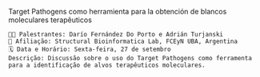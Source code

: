 Target Pathogens como herramienta para la obtención de blancos moleculares terapêuticos

    👨‍🏫 Palestrantes: Darío Fernández Do Porto e Adrián Turjanski
    🏫 Afiliação: Structural Bioinformatica Lab, FCEyN UBA, Argentina
    🗓️ Data e Horário: Sexta-feira, 27 de setembro
    Descrição: Discussão sobre o uso do Target Pathogens como ferramenta para a identificação de alvos terapêuticos moleculares.

